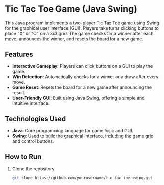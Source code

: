 # Tic Tac Toe Game (Java Swing)

This Java program implements a two-player Tic Tac Toe game using Swing for the graphical user interface (GUI). Players take turns clicking buttons to place "X" or "O" on a 3x3 grid. The game checks for a winner after each move, announces the winner, and resets the board for a new game.

## Features

- **Interactive Gameplay**: Players can click buttons on a GUI to play the game.
- **Win Detection**: Automatically checks for a winner or a draw after every move.
- **Game Reset**: Resets the board for a new game after announcing the result.
- **User-Friendly GUI**: Built using Java Swing, offering a simple and intuitive interface.

## Technologies Used

- **Java**: Core programming language for game logic and GUI.
- **Swing**: Used to build the graphical interface, including the game grid and control buttons.

## How to Run

1. Clone the repository:
   ```bash
   git clone https://github.com/yourusername/tic-tac-toe-swing.git
